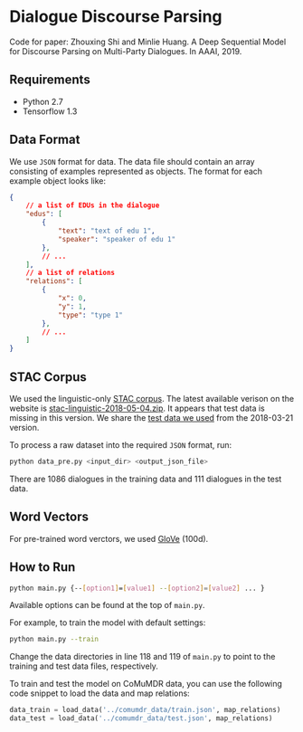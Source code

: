 # Dialogue Discourse Parsing

Code for paper: Zhouxing Shi and Minlie Huang. A Deep Sequential Model for Discourse Parsing on Multi-Party Dialogues. In AAAI, 2019.

## Requirements
- Python 2.7
- Tensorflow 1.3

## Data Format

We use `JSON` format for data. The data file should contain an array consisting of examples represented as objects. The format for each example object looks like:
```json
{
    // a list of EDUs in the dialogue
    "edus": [ 
        {
            "text": "text of edu 1",
            "speaker": "speaker of edu 1"
        },    
        // ...
    ],
    // a list of relations
    "relations": [
        {
            "x": 0,
            "y": 1,
            "type": "type 1"
        },
        // ...
    ]
}
```

## STAC Corpus

We used the linguistic-only [STAC corpus](https://www.irit.fr/STAC/corpus.html). The latest available verison on the website is [stac-linguistic-2018-05-04.zip](https://www.irit.fr/STAC/stac-linguistic-2018-05-04.zip). It appears that test data is missing in this version. We share the [test data we used](https://drive.google.com/file/d/1rdUUyVxRZEgg8fKf2ILI2TDw8v6kAdYF/view?usp=sharing) from the 2018-03-21 version.


To process a raw dataset into the required `JSON` format, run:

```bash
python data_pre.py <input_dir> <output_json_file>
```

There are 1086 dialogues in the training data and 111 dialogues in the test data. 

## Word Vectors
For pre-trained word verctors, we used [GloVe](https://nlp.stanford.edu/projects/glove/) (100d).

## How to Run
```bash
python main.py {--[option1]=[value1] --[option2]=[value2] ... }
```

Available options can be found at the top of `main.py`.

For example, to train the model with default settings:

```bash
python main.py --train
```

Change the data directories in line 118 and 119 of `main.py` to point to the training and test data files, respectively.

To train and test the model on CoMuMDR data, you can use the following code snippet to load the data and map relations:
```python
data_train = load_data('../comumdr_data/train.json', map_relations)
data_test = load_data('../comumdr_data/test.json', map_relations)
```
